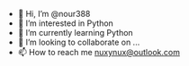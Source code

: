 - 👋 Hi, I’m @nour388
- 👀 I’m interested in Python
- 🌱 I’m currently learning Python
- 💞️ I’m looking to collaborate on ...
- 📫 How to reach me nuxynux@outlook.com

<!---
nour388/nour388 is a ✨ special ✨ repository because its `README.md` (this file) appears on your GitHub profile.
You can click the Preview link to take a look at your changes.
--->
